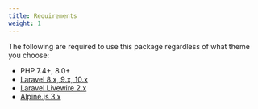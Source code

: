 ```yaml
---
title: Requirements
weight: 1
---
```


The following are required to use this package regardless of what theme you choose:

- PHP 7.4+, 8.0+
- [Laravel 8.x, 9.x, 10.x](https://laravel.com)
- [Laravel Livewire 2.x](https://laravel-livewire.com)
- [Alpine.js 3.x](https://alpinejs.dev)
